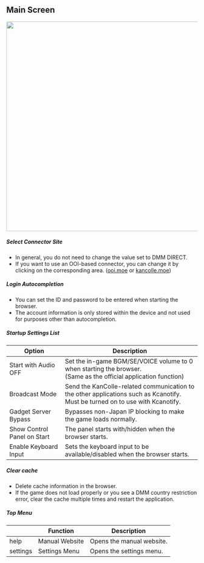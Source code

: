 <link rel="stylesheet" href="https://fonts.googleapis.com/css2?family=Material+Symbols+Outlined:opsz,wght,FILL,GRAD@40,400,0,0&icon_names=help,settings" />


## Main Screen

<img src="https://gotobrowser-docs.s3.ap-northeast-1.amazonaws.com/en/main_screen.png" height="550px"/>

##### Select Connector Site
- In general, you do not need to change the value set to DMM DIRECT.
- If you want to use an OOI-based connector, you can change it by clicking on the corresponding area. ([ooi.moe](https://ooi.moe/) or [kancolle.moe](https://kancolle.moe/))

##### Login Autocompletion
- You can set the ID and password to be entered when starting the browser.
- The account information is only stored within the device and not used for purposes other than autocompletion.

##### Startup Settings List
| Option | Description |
| --- | --- |
| Start with Audio OFF | Set the in-game BGM/SE/VOICE volume to 0 when starting the browser.<br/>(Same as the official application function) |
| Broadcast Mode | Send the KanColle-related communication to the other applications such as Kcanotify. <br/>Must be turned on to use with Kcanotify. |
| Gadget Server Bypass | Bypasses non-Japan IP blocking to make the game loads normally. |
| Show Control Panel on Start | The panel starts with/hidden when the browser starts. |
| Enable Keyboard Input | Sets the keyboard input to be available/disabled when the browser starts. |

##### Clear cache
- Delete cache information in the browser.
- If the game does not load properly or you see a DMM country restriction error, clear the cache multiple times and restart the application.

##### Top Menu
| | Function | Description |
| --- | --- | --- |
| <span class="material-symbols-outlined">help</span> | Manual Website | Opens the manual website. |
| <span class="material-symbols-outlined">settings</span> | Settings Menu | Opens the <span class="link" data-move="settings">settings menu</span>. |